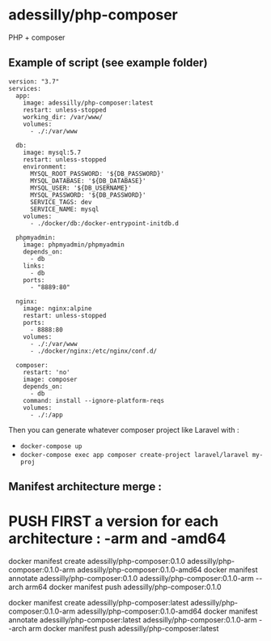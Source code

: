 # adessilly/php-composer
PHP + composer

## Example of script (see example folder)

````
version: "3.7"
services:
  app:
    image: adessilly/php-composer:latest
    restart: unless-stopped
    working_dir: /var/www/
    volumes:
      - ./:/var/www

  db:
    image: mysql:5.7
    restart: unless-stopped
    environment:
      MYSQL_ROOT_PASSWORD: '${DB_PASSWORD}'
      MYSQL_DATABASE: '${DB_DATABASE}'
      MYSQL_USER: '${DB_USERNAME}'
      MYSQL_PASSWORD: '${DB_PASSWORD}'
      SERVICE_TAGS: dev
      SERVICE_NAME: mysql
    volumes:
      - ./docker/db:/docker-entrypoint-initdb.d

  phpmyadmin:
    image: phpmyadmin/phpmyadmin
    depends_on:
      - db
    links:
      - db
    ports:
      - "8889:80"

  nginx:
    image: nginx:alpine
    restart: unless-stopped
    ports:
      - 8888:80
    volumes:
      - ./:/var/www
      - ./docker/nginx:/etc/nginx/conf.d/

  composer:
    restart: 'no'
    image: composer
    depends_on:
      - db
    command: install --ignore-platform-reqs
    volumes:
      - ./:/app
  ````
  
Then you can generate whatever composer project like Laravel with :
- `docker-compose up`
- `docker-compose exec app composer create-project laravel/laravel my-proj`

## Manifest architecture merge : 
# PUSH FIRST a version for each architecture : -arm and -amd64
docker manifest create adessilly/php-composer:0.1.0 adessilly/php-composer:0.1.0-arm adessilly/php-composer:0.1.0-amd64
docker manifest annotate adessilly/php-composer:0.1.0 adessilly/php-composer:0.1.0-arm --arch arm64
docker manifest push adessilly/php-composer:0.1.0

docker manifest create adessilly/php-composer:latest adessilly/php-composer:0.1.0-arm adessilly/php-composer:0.1.0-amd64
docker manifest annotate adessilly/php-composer:latest adessilly/php-composer:0.1.0-arm --arch arm
docker manifest push adessilly/php-composer:latest
